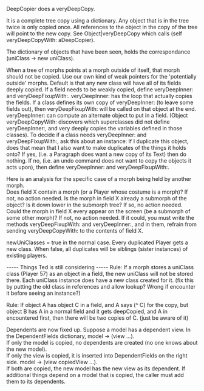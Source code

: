 DeepCopier does a veryDeepCopy.  

It is a complete tree copy using a dictionary.  Any object that is in the tree twice is only copied once.  All references to the object in the copy of the tree will point to the new copy.  See Object|veryDeepCopy which calls (self veryDeepCopyWith: aDeepCopier).

The dictionary of objects that have been seen, holds the correspondance (uniClass -> new uniClass).

When a tree of morphs points at a morph outside of itself, that morph should not be copied.  Use our own kind of weak pointers for the 'potentially outside' morphs.   Default is that any new class will have all of its fields deeply copied.  If a field needs to be weakly copied, define veryDeepInner: and veryDeepFixupWith:.
     veryDeepInner: has the loop that actually copies the fields.  If a class defines its own copy of veryDeepInner: (to leave some fields out), then veryDeepFixupWith: will be called on that object at the end.  veryDeepInner: can compute an alternate object to put in a field.  (Object veryDeepCopyWith: discovers which superclasses did not define veryDeepInner:, and very deeply copies the variables defined in those classes).
	To decide if a class needs veryDeepInner: and veryDeepFixupWith:, ask this about an instance:  If I duplicate this object, does that mean that I also want to make duplicates of the things it holds onto?  If yes, (i.e. a Paragraph does want a new copy of its Text) then do nothing.  If no, (i.e. an undo command does not want to copy the objects it acts upon), then define veryDeepInner: and veryDeepFixupWith:.
	
Here is an analysis for the specific case of a morph being held by another morph.  
Does field X contain a morph (or a Player whose costume is a morph)?  If not, no action needed.
Is the morph in field X already a submorph of the object?  Is it down lower in the submorph tree?
	If so, no action needed.
Could the morph in field X every appear on the screen (be a submorph of some other morph)?
	If not, no action needed.
	If it could, you must write the methods veryDeepFixupWith:   and   veryDeepInner:, and in them, refrain from sending veryDeepCopyWith: to the contents of field X.

newUniClasses =   true in the normal case.  Every duplicated Player gets a new class.  When false, all duplicates will be siblings (sister instances) of existing players.


----- Things Ted is still considering -----
Rule:  If a morph stores a uniClass class (Player 57) as an object in a field, the new uniClass will not be stored there.   Each uniClass instance does have a new class created for it.  (fix this by putting the old class in references and allow lookup?  Wrong if encounter it before seeing an instance?)

Rule: If object A has object C in a field, and A says (^ C) for the copy, but object B has A in a normal field and it gets deepCopied, and A in encountered first, then there will be two copies of C.  (just be aware of it)

Dependents are now fixed up.  Suppose a model has a dependent view.  In the DependentFields dictionary, model -> (view ...).  
	If only the model is copied, no dependents are created (no one knows about the new model).  
	If only the view is copied, it is inserted into DependentFields on the right side.  model -> (view  copiedView ...).  
	If both are copied, the new model has the new view as its dependent.
	If additional things depend on a model that is copied, the caller must add them to its dependents.
